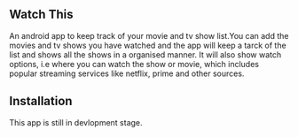 ## Watch This
An android app to keep track of your movie and tv show list.You can add the movies and tv shows you have watched and the app will keep a tarck of the list and shows all the shows in a organised manner. It will also show watch options, i.e where you can watch the show or movie, which includes popular streaming services like netflix, prime and other sources.

## Installation
This app is still in devlopment stage.
